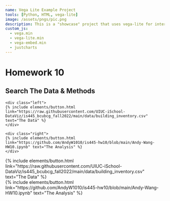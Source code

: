 ```yaml
---
name: Vega Lite Example Project
tools: [Python, HTML, vega-lite]
image: /assets/pngs/pic.png
description: This is a "showcase" project that uses vega-lite for interactive viz!
custom_js:
  - vega.min
  - vega-lite.min
  - vega-embed.min
  - justcharts
---
```



# Homework 10



## Search The Data & Methods
<vegachart schema-url="/assets/json/cars.json" style="width: 100%"></vegachart>


```
<div class="left">
{% include elements/button.html link="https://raw.githubusercontent.com/UIUC-iSchool-DataViz/is445_bcubcg_fall2022/main/data/building_inventory.csv" text="The Data" %}
</div>

<div class="right">
{% include elements/button.html link="https://github.com/AndyW1010/is445-hw10/blob/main/Andy-Wang-HW10.ipynb" text="The Analysis" %}
</div>
```

<!-- these are written in a combo of html and liquid --> 

<div class="left">
{% include elements/button.html link="https://raw.githubusercontent.com/UIUC-iSchool-DataViz/is445_bcubcg_fall2022/main/data/building_inventory.csv" text="The Data" %}
</div>

<div class="right">
{% include elements/button.html link="https://github.com/AndyW1010/is445-hw10/blob/main/Andy-Wang-HW10.ipynb" text="The Analysis" %}
</div>

